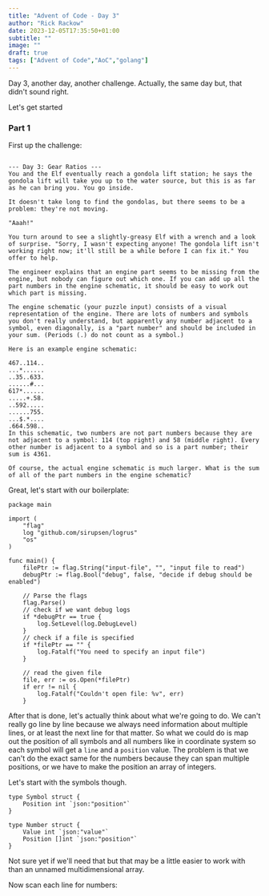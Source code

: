 ```yaml
---
title: "Advent of Code - Day 3"
author: "Rick Rackow"
date: 2023-12-05T17:35:50+01:00
subtitle: ""
image: ""
draft: true
tags: ["Advent of Code","AoC","golang"]
---
```


Day 3, another day, another challenge. Actually, the same day but, that didn't sound
right.

Let's get started

### Part 1


First up the challenge:

```shell

--- Day 3: Gear Ratios ---
You and the Elf eventually reach a gondola lift station; he says the gondola lift will take you up to the water source, but this is as far as he can bring you. You go inside.

It doesn't take long to find the gondolas, but there seems to be a problem: they're not moving.

"Aaah!"

You turn around to see a slightly-greasy Elf with a wrench and a look of surprise. "Sorry, I wasn't expecting anyone! The gondola lift isn't working right now; it'll still be a while before I can fix it." You offer to help.

The engineer explains that an engine part seems to be missing from the engine, but nobody can figure out which one. If you can add up all the part numbers in the engine schematic, it should be easy to work out which part is missing.

The engine schematic (your puzzle input) consists of a visual representation of the engine. There are lots of numbers and symbols you don't really understand, but apparently any number adjacent to a symbol, even diagonally, is a "part number" and should be included in your sum. (Periods (.) do not count as a symbol.)

Here is an example engine schematic:

467..114..
...*......
..35..633.
......#...
617*......
.....+.58.
..592.....
......755.
...$.*....
.664.598..
In this schematic, two numbers are not part numbers because they are not adjacent to a symbol: 114 (top right) and 58 (middle right). Every other number is adjacent to a symbol and so is a part number; their sum is 4361.

Of course, the actual engine schematic is much larger. What is the sum of all of the part numbers in the engine schematic?

```


Great, let's start with our boilerplate:

```golang
package main

import (
	"flag"
	log "github.com/sirupsen/logrus"
	"os"
)

func main() {
	filePtr := flag.String("input-file", "", "input file to read")
	debugPtr := flag.Bool("debug", false, "decide if debug should be enabled")

	// Parse the flags
	flag.Parse()
	// check if we want debug logs
	if *debugPtr == true {
		log.SetLevel(log.DebugLevel)
	}
	// check if a file is specified
	if *filePtr == "" {
		log.Fatalf("You need to specify an input file")
	}

	// read the given file
	file, err := os.Open(*filePtr)
	if err != nil {
		log.Fatalf("Couldn't open file: %v", err)
	}

```

After that is done, let's actually think about what we're going to do. We can't
really go line by line because we always need information about multiple lines, or at least the next line for that matter.
So what we could do is map out the position of all symbols and all numbers like in
coordinate system so each symbol will get a `line` and a `position` value. The problem is
that we can't do the exact same for the numbers because they can span multiple
positions, or we have to make the position an array of integers.

Let's start with the symbols though.


```golang
type Symbol struct {
	Position int `json:"position"`
}

type Number struct {
	Value int `json:"value"`
	Position []int `json:"position"`
}
```


Not sure yet if we'll need that but that may be a little easier to work with
than an unnamed multidimensional array.

Now scan each line for numbers:



